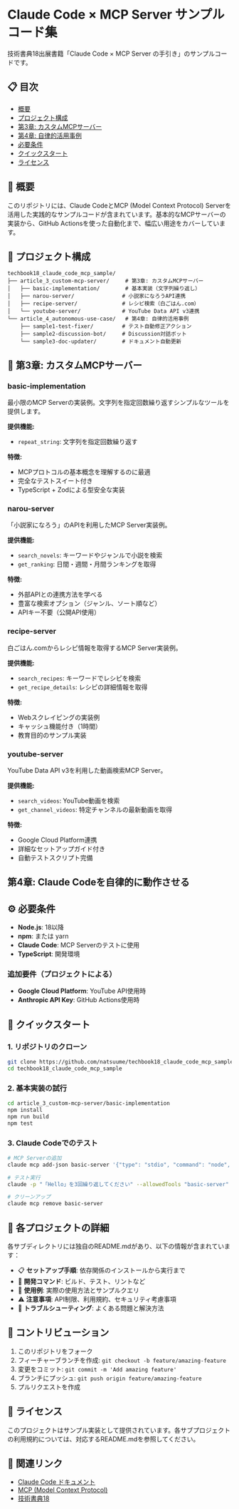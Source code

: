 # Claude Code × MCP Server サンプルコード集

技術書典18出展書籍「Claude Code × MCP Server の手引き」のサンプルコードです。

## 📋 目次

- [概要](#概要)
- [プロジェクト構成](#プロジェクト構成)
- [第3章: カスタムMCPサーバー](#第3章-カスタムmcpサーバー)
- [第4章: 自律的活用事例](#第4章-自律的活用事例)
- [必要条件](#必要条件)
- [クイックスタート](#クイックスタート)
- [ライセンス](#ライセンス)

## 🎯 概要

このリポジトリには、Claude CodeとMCP (Model Context Protocol) Serverを活用した実践的なサンプルコードが含まれています。基本的なMCPサーバーの実装から、GitHub Actionsを使った自動化まで、幅広い用途をカバーしています。

## 📁 プロジェクト構成

```
techbook18_claude_code_mcp_sample/
├── article_3_custom-mcp-server/     # 第3章: カスタムMCPサーバー
│   ├── basic-implementation/        # 基本実装（文字列繰り返し）
│   ├── narou-server/               # 小説家になろうAPI連携
│   ├── recipe-server/              # レシピ検索（白ごはん.com）
│   └── youtube-server/             # YouTube Data API v3連携
└── article_4_autonomous-use-case/   # 第4章: 自律的活用事例
    ├── sample1-test-fixer/         # テスト自動修正アクション
    ├── sample2-discussion-bot/     # Discussion対話ボット
    └── sample3-doc-updater/        # ドキュメント自動更新
```

## 🔧 第3章: カスタムMCPサーバー

### basic-implementation
最小限のMCP Serverの実装例。文字列を指定回数繰り返すシンプルなツールを提供します。

**提供機能:**
- `repeat_string`: 文字列を指定回数繰り返す

**特徴:**
- MCPプロトコルの基本概念を理解するのに最適
- 完全なテストスイート付き
- TypeScript + Zodによる型安全な実装

### narou-server
「小説家になろう」のAPIを利用したMCP Server実装例。

**提供機能:**
- `search_novels`: キーワードやジャンルで小説を検索
- `get_ranking`: 日間・週間・月間ランキングを取得

**特徴:**
- 外部APIとの連携方法を学べる
- 豊富な検索オプション（ジャンル、ソート順など）
- APIキー不要（公開API使用）

### recipe-server
白ごはん.comからレシピ情報を取得するMCP Server実装例。

**提供機能:**
- `search_recipes`: キーワードでレシピを検索
- `get_recipe_details`: レシピの詳細情報を取得

**特徴:**
- Webスクレイピングの実装例
- キャッシュ機能付き（1時間）
- 教育目的のサンプル実装

### youtube-server
YouTube Data API v3を利用した動画検索MCP Server。

**提供機能:**
- `search_videos`: YouTube動画を検索
- `get_channel_videos`: 特定チャンネルの最新動画を取得

**特徴:**
- Google Cloud Platform連携
- 詳細なセットアップガイド付き
- 自動テストスクリプト完備

## 第4章: Claude Codeを自律的に動作させる


## ⚙️ 必要条件

- **Node.js**: 18以降
- **npm**: または yarn
- **Claude Code**: MCP Serverのテストに使用
- **TypeScript**: 開発環境

### 追加要件（プロジェクトによる）
- **Google Cloud Platform**: YouTube API使用時
- **Anthropic API Key**: GitHub Actions使用時

## 🚀 クイックスタート

### 1. リポジトリのクローン
```bash
git clone https://github.com/natsuume/techbook18_claude_code_mcp_sample.git
cd techbook18_claude_code_mcp_sample
```

### 2. 基本実装の試行
```bash
cd article_3_custom-mcp-server/basic-implementation
npm install
npm run build
npm test
```

### 3. Claude Codeでのテスト
```bash
# MCP Serverの追加
claude mcp add-json basic-server '{"type": "stdio", "command": "node", "args": ["dist/index.js"]}'

# テスト実行
claude -p "「Hello」を3回繰り返してください" --allowedTools "basic-server"

# クリーンアップ
claude mcp remove basic-server
```

## 📖 各プロジェクトの詳細

各サブディレクトリには独自のREADME.mdがあり、以下の情報が含まれています：

- 📋 **セットアップ手順**: 依存関係のインストールから実行まで
- 🔧 **開発コマンド**: ビルド、テスト、リントなど
- 📝 **使用例**: 実際の使用方法とサンプルクエリ
- ⚠️ **注意事項**: API制限、利用規約、セキュリティ考慮事項
- 🐛 **トラブルシューティング**: よくある問題と解決方法

## 🤝 コントリビューション

1. このリポジトリをフォーク
2. フィーチャーブランチを作成: `git checkout -b feature/amazing-feature`
3. 変更をコミット: `git commit -m 'Add amazing feature'`
4. ブランチにプッシュ: `git push origin feature/amazing-feature`
5. プルリクエストを作成

## 📄 ライセンス

このプロジェクトはサンプル実装として提供されています。各サブプロジェクトの利用規約については、対応するREADME.mdを参照してください。

## 🔗 関連リンク

- [Claude Code ドキュメント](https://docs.anthropic.com/claude/docs/claude-code)
- [MCP (Model Context Protocol)](https://spec.modelcontextprotocol.io/)
- [技術書典18](https://techbookfest.org/event/tbf18)
